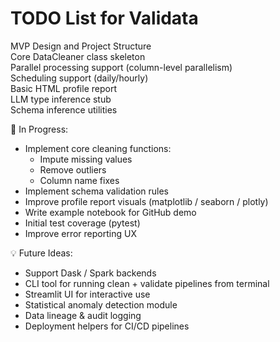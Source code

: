 
# TODO List for Validata

MVP Design and Project Structure  
Core DataCleaner class skeleton  
Parallel processing support (column-level parallelism)  
Scheduling support (daily/hourly)  
Basic HTML profile report  
LLM type inference stub  
Schema inference utilities  

🚧 In Progress:
- Implement core cleaning functions:
  - Impute missing values
  - Remove outliers
  - Column name fixes
- Implement schema validation rules
- Improve profile report visuals (matplotlib / seaborn / plotly)
- Write example notebook for GitHub demo
- Initial test coverage (pytest)
- Improve error reporting UX

💡 Future Ideas:
- Support Dask / Spark backends
- CLI tool for running clean + validate pipelines from terminal
- Streamlit UI for interactive use
- Statistical anomaly detection module
- Data lineage & audit logging
- Deployment helpers for CI/CD pipelines
